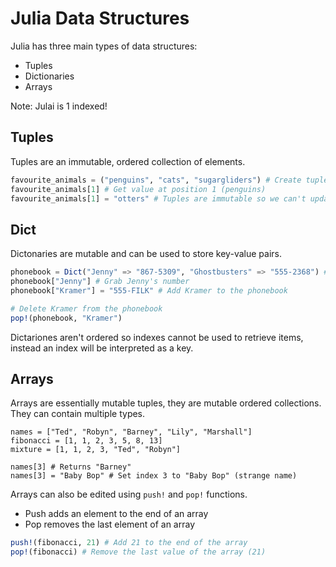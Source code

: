 # Julia Data Structures

Julia has three main types of data structures:

* Tuples
* Dictionaries
* Arrays

Note: Julai is 1 indexed!

## Tuples

Tuples are an immutable, ordered collection of elements.

```Julia
favourite_animals = ("penguins", "cats", "sugargliders") # Create tuple
favourite_animals[1] # Get value at position 1 (penguins)
favourite_animals[1] = "otters" # Tuples are immutable so we can't update it and this will cause a `MethodError`
```

## Dict

Dictonaries are mutable and can be used to store key-value pairs.

```Julia
phonebook = Dict("Jenny" => "867-5309", "Ghostbusters" => "555-2368") # Dict{String,String} with 2 entries
phonebook["Jenny"] # Grab Jenny's number
phonebook["Kramer"] = "555-FILK" # Add Kramer to the phonebook

# Delete Kramer from the phonebook
pop!(phonebook, "Kramer")
```

Dictariones aren't ordered so indexes cannot be used to retrieve items, instead an index will be interpreted as a key.

## Arrays

Arrays are essentially mutable tuples, they are mutable ordered collections. They can contain multiple types.

```
names = ["Ted", "Robyn", "Barney", "Lily", "Marshall"]
fibonacci = [1, 1, 2, 3, 5, 8, 13]
mixture = [1, 1, 2, 3, "Ted", "Robyn"]

names[3] # Returns "Barney"
names[3] = "Baby Bop" # Set index 3 to "Baby Bop" (strange name)
```

Arrays can also be edited using `push!` and `pop!` functions.

* Push adds an element to the end of an array
* Pop removes the last element of an array

```Julia
push!(fibonacci, 21) # Add 21 to the end of the array
pop!(fibonacci) # Remove the last value of the array (21)
```